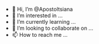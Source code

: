 - 👋 Hi, I’m @Apostoltsiana
- 👀 I’m interested in ...
- 🌱 I’m currently learning ...
- 💞️ I’m looking to collaborate on ...
- 📫 How to reach me ...

<!---
Apostoltsiana/Apostoltsiana is a ✨ special ✨ repository because its `README.md` (this file) appears on your GitHub profile.
You can click the Preview link to take a look at your changes.
--->
